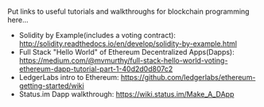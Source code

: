 Put links to useful tutorials and walkthroughs for blockchain programming here...

  - Solidity by Example(includes a voting contract): http://solidity.readthedocs.io/en/develop/solidity-by-example.html
  - Full Stack "Hello World" of Ethereum Decentralized Apps(Dapps): https://medium.com/@mvmurthy/full-stack-hello-world-voting-ethereum-dapp-tutorial-part-1-40d2d0d807c2
  - LedgerLabs intro to Ethereum: https://github.com/ledgerlabs/ethereum-getting-started/wiki
  - Status.im Dapp walkthrough: https://wiki.status.im/Make_A_DApp

